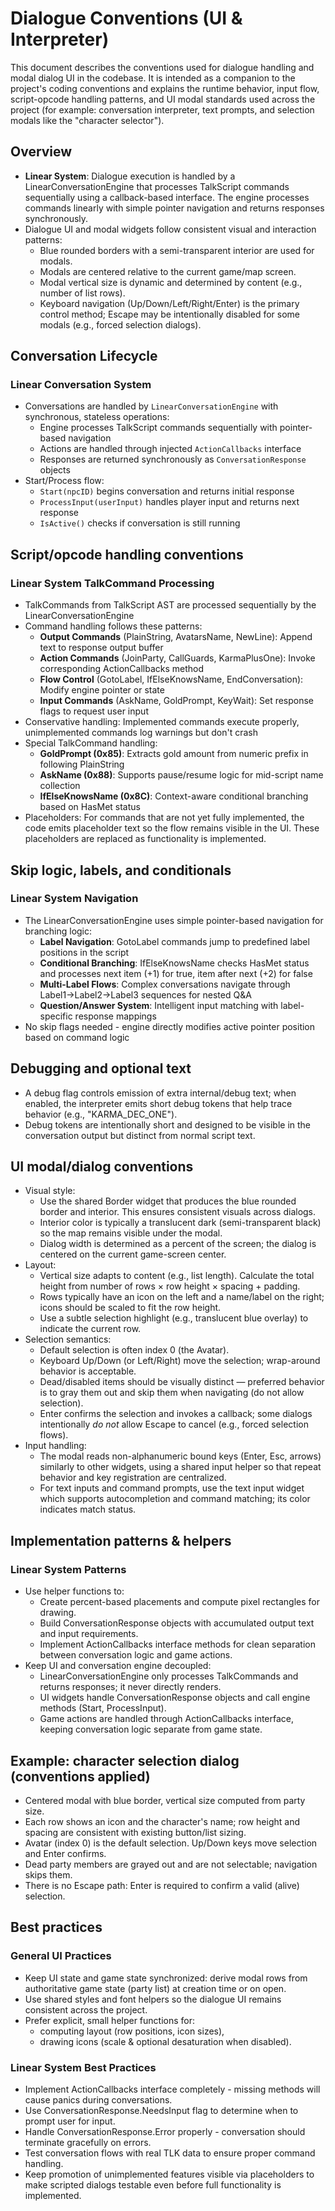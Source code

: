 # Dialogue Conventions (UI & Interpreter)

This document describes the conventions used for dialogue handling and modal dialog UI in the codebase. It is intended as a companion to the project's coding conventions and explains the runtime behavior, input flow, script-opcode handling patterns, and UI modal standards used across the project (for example: conversation interpreter, text prompts, and selection modals like the "character selector").

## Overview

- **Linear System**: Dialogue execution is handled by a LinearConversationEngine that processes TalkScript commands sequentially using a callback-based interface. The engine processes commands linearly with simple pointer navigation and returns responses synchronously.
- Dialogue UI and modal widgets follow consistent visual and interaction patterns:
  - Blue rounded borders with a semi-transparent interior are used for modals.
  - Modals are centered relative to the current game/map screen.
  - Modal vertical size is dynamic and determined by content (e.g., number of list rows).
  - Keyboard navigation (Up/Down/Left/Right/Enter) is the primary control method; Escape may be intentionally disabled for some modals (e.g., forced selection dialogs).

## Conversation Lifecycle

### Linear Conversation System
- Conversations are handled by `LinearConversationEngine` with synchronous, stateless operations:
  - Engine processes TalkScript commands sequentially with pointer-based navigation
  - Actions are handled through injected `ActionCallbacks` interface
  - Responses are returned synchronously as `ConversationResponse` objects
- Start/Process flow:
  - `Start(npcID)` begins conversation and returns initial response
  - `ProcessInput(userInput)` handles player input and returns next response
  - `IsActive()` checks if conversation is still running

## Script/opcode handling conventions

### Linear System TalkCommand Processing
- TalkCommands from TalkScript AST are processed sequentially by the LinearConversationEngine
- Command handling follows these patterns:
  - **Output Commands** (PlainString, AvatarsName, NewLine): Append text to response output buffer
  - **Action Commands** (JoinParty, CallGuards, KarmaPlusOne): Invoke corresponding ActionCallbacks method
  - **Flow Control** (GotoLabel, IfElseKnowsName, EndConversation): Modify engine pointer or state
  - **Input Commands** (AskName, GoldPrompt, KeyWait): Set response flags to request user input
- Conservative handling: Implemented commands execute properly, unimplemented commands log warnings but don't crash
- Special TalkCommand handling:
  - **GoldPrompt (0x85)**: Extracts gold amount from numeric prefix in following PlainString
  - **AskName (0x88)**: Supports pause/resume logic for mid-script name collection
  - **IfElseKnowsName (0x8C)**: Context-aware conditional branching based on HasMet status
- Placeholders: For commands that are not yet fully implemented, the code emits placeholder text so the flow remains visible in the UI. These placeholders are replaced as functionality is implemented.

## Skip logic, labels, and conditionals

### Linear System Navigation
- The LinearConversationEngine uses simple pointer-based navigation for branching logic:
  - **Label Navigation**: GotoLabel commands jump to predefined label positions in the script
  - **Conditional Branching**: IfElseKnowsName checks HasMet status and processes next item (+1) for true, item after next (+2) for false
  - **Multi-Label Flows**: Complex conversations navigate through Label1→Label2→Label3 sequences for nested Q&A
  - **Question/Answer System**: Intelligent input matching with label-specific response mappings
- No skip flags needed - engine directly modifies active pointer position based on command logic

## Debugging and optional text

- A debug flag controls emission of extra internal/debug text; when enabled, the interpreter emits short debug tokens that help trace behavior (e.g., "KARMA_DEC_ONE").
- Debug tokens are intentionally short and designed to be visible in the conversation output but distinct from normal script text.

## UI modal/dialog conventions

- Visual style:
  - Use the shared Border widget that produces the blue rounded border and interior. This ensures consistent visuals across dialogs.
  - Interior color is typically a translucent dark (semi-transparent black) so the map remains visible under the modal.
  - Dialog width is determined as a percent of the screen; the dialog is centered on the current game-screen center.
- Layout:
  - Vertical size adapts to content (e.g., list length). Calculate the total height from number of rows × row height × spacing + padding.
  - Rows typically have an icon on the left and a name/label on the right; icons should be scaled to fit the row height.
  - Use a subtle selection highlight (e.g., translucent blue overlay) to indicate the current row.
- Selection semantics:
  - Default selection is often index 0 (the Avatar).
  - Keyboard Up/Down (or Left/Right) move the selection; wrap-around behavior is acceptable.
  - Dead/disabled items should be visually distinct — preferred behavior is to gray them out and skip them when navigating (do not allow selection).
  - Enter confirms the selection and invokes a callback; some dialogs intentionally *do not* allow Escape to cancel (e.g., forced selection flows).
- Input handling:
  - The modal reads non-alphanumeric bound keys (Enter, Esc, arrows) similarly to other widgets, using a shared input helper so that repeat behavior and key registration are centralized.
  - For text inputs and command prompts, use the text input widget which supports autocompletion and command matching; its color indicates match status.

## Implementation patterns & helpers

### Linear System Patterns
- Use helper functions to:
  - Create percent-based placements and compute pixel rectangles for drawing.
  - Build ConversationResponse objects with accumulated output text and input requirements.
  - Implement ActionCallbacks interface methods for clean separation between conversation logic and game actions.
- Keep UI and conversation engine decoupled:
  - LinearConversationEngine only processes TalkCommands and returns responses; it never directly renders.
  - UI widgets handle ConversationResponse objects and call engine methods (Start, ProcessInput).
  - Game actions are handled through ActionCallbacks interface, keeping conversation logic separate from game state.

## Example: character selection dialog (conventions applied)

- Centered modal with blue border, vertical size computed from party size.
- Each row shows an icon and the character's name; row height and spacing are consistent with existing button/list sizing.
- Avatar (index 0) is the default selection. Up/Down keys move selection and Enter confirms.
- Dead party members are grayed out and are not selectable; navigation skips them.
- There is no Escape path: Enter is required to confirm a valid (alive) selection.

## Best practices

### General UI Practices
- Keep UI state and game state synchronized: derive modal rows from authoritative game state (party list) at creation time or on open.
- Use shared styles and font helpers so the dialogue UI remains consistent across the project.
- Prefer explicit, small helper functions for:
  - computing layout (row positions, icon sizes),
  - drawing icons (scale & optional desaturation when disabled).

### Linear System Best Practices
- Implement ActionCallbacks interface completely - missing methods will cause panics during conversations.
- Use ConversationResponse.NeedsInput flag to determine when to prompt user for input.
- Handle ConversationResponse.Error properly - conversation should terminate gracefully on errors.
- Test conversation flows with real TLK data to ensure proper command handling.
- Keep promotion of unimplemented features visible via placeholders to make scripted dialogs testable even before full functionality is implemented.
